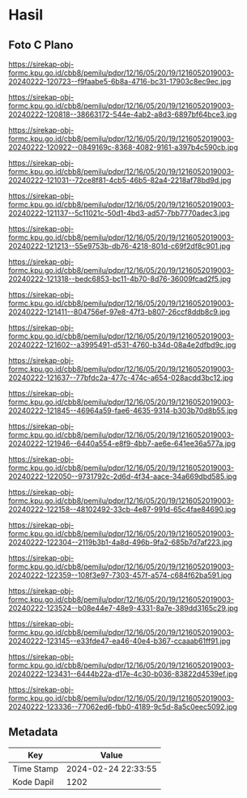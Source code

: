 # Hasil

## Foto C Plano

https://sirekap-obj-formc.kpu.go.id/cbb8/pemilu/pdpr/12/16/05/20/19/1216052019003-20240222-120723--f9faabe5-6b8a-4716-bc31-17903c8ec9ec.jpg

https://sirekap-obj-formc.kpu.go.id/cbb8/pemilu/pdpr/12/16/05/20/19/1216052019003-20240222-120818--38663172-544e-4ab2-a8d3-6897bf64bce3.jpg

https://sirekap-obj-formc.kpu.go.id/cbb8/pemilu/pdpr/12/16/05/20/19/1216052019003-20240222-120922--0849169c-8368-4082-9161-a397b4c590cb.jpg

https://sirekap-obj-formc.kpu.go.id/cbb8/pemilu/pdpr/12/16/05/20/19/1216052019003-20240222-121031--72ce8f81-4cb5-46b5-82a4-2218af78bd9d.jpg

https://sirekap-obj-formc.kpu.go.id/cbb8/pemilu/pdpr/12/16/05/20/19/1216052019003-20240222-121137--5c11021c-50d1-4bd3-ad57-7bb7770adec3.jpg

https://sirekap-obj-formc.kpu.go.id/cbb8/pemilu/pdpr/12/16/05/20/19/1216052019003-20240222-121213--55e9753b-db76-4218-801d-c69f2df8c901.jpg

https://sirekap-obj-formc.kpu.go.id/cbb8/pemilu/pdpr/12/16/05/20/19/1216052019003-20240222-121318--bedc6853-bc11-4b70-8d76-36009fcad2f5.jpg

https://sirekap-obj-formc.kpu.go.id/cbb8/pemilu/pdpr/12/16/05/20/19/1216052019003-20240222-121411--804756ef-97e8-47f3-b807-26ccf8ddb8c9.jpg

https://sirekap-obj-formc.kpu.go.id/cbb8/pemilu/pdpr/12/16/05/20/19/1216052019003-20240222-121602--a3995491-d531-4760-b34d-08a4e2dfbd9c.jpg

https://sirekap-obj-formc.kpu.go.id/cbb8/pemilu/pdpr/12/16/05/20/19/1216052019003-20240222-121637--77bfdc2a-477c-474c-a654-028acdd3bc12.jpg

https://sirekap-obj-formc.kpu.go.id/cbb8/pemilu/pdpr/12/16/05/20/19/1216052019003-20240222-121845--46964a59-fae6-4635-9314-b303b70d8b55.jpg

https://sirekap-obj-formc.kpu.go.id/cbb8/pemilu/pdpr/12/16/05/20/19/1216052019003-20240222-121946--6440a554-e8f9-4bb7-ae6e-641ee36a577a.jpg

https://sirekap-obj-formc.kpu.go.id/cbb8/pemilu/pdpr/12/16/05/20/19/1216052019003-20240222-122050--9731792c-2d6d-4f34-aace-34a669dbd585.jpg

https://sirekap-obj-formc.kpu.go.id/cbb8/pemilu/pdpr/12/16/05/20/19/1216052019003-20240222-122158--48102492-33cb-4e87-991d-65c4fae84690.jpg

https://sirekap-obj-formc.kpu.go.id/cbb8/pemilu/pdpr/12/16/05/20/19/1216052019003-20240222-122304--2119b3b1-4a8d-496b-9fa2-685b7d7af223.jpg

https://sirekap-obj-formc.kpu.go.id/cbb8/pemilu/pdpr/12/16/05/20/19/1216052019003-20240222-122359--108f3e97-7303-457f-a574-c684f62ba591.jpg

https://sirekap-obj-formc.kpu.go.id/cbb8/pemilu/pdpr/12/16/05/20/19/1216052019003-20240222-123524--b08e44e7-48e9-4331-8a7e-389dd3165c29.jpg

https://sirekap-obj-formc.kpu.go.id/cbb8/pemilu/pdpr/12/16/05/20/19/1216052019003-20240222-123145--e33fde47-ea46-40e4-b367-ccaaab61ff91.jpg

https://sirekap-obj-formc.kpu.go.id/cbb8/pemilu/pdpr/12/16/05/20/19/1216052019003-20240222-123431--6444b22a-d17e-4c30-b036-83822d4539ef.jpg

https://sirekap-obj-formc.kpu.go.id/cbb8/pemilu/pdpr/12/16/05/20/19/1216052019003-20240222-123336--77062ed6-fbb0-4189-9c5d-8a5c0eec5092.jpg


## Metadata

| Key        | Value               |
| ---------- | ------------------- |
| Time Stamp | 2024-02-24 22:33:55 |
| Kode Dapil | 1202                |



